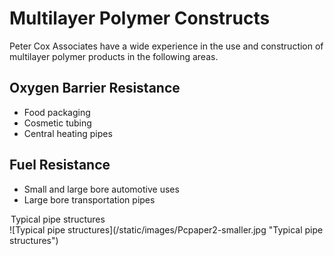 Multilayer Polymer Constructs
=============================

Peter Cox Associates have a wide experience in the use and construction of multilayer polymer products in the following areas.

Oxygen Barrier Resistance
-------------------------

* Food packaging
* Cosmetic tubing
* Central heating pipes

Fuel Resistance
---------------

* Small and large bore automotive uses
* Large bore transportation pipes

<legend>Typical pipe structures</legend>
![Typical pipe structures](/static/images/Pcpaper2-smaller.jpg "Typical pipe structures")